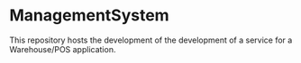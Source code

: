 # ManagementSystem
This repository hosts the development of the development of a service for a Warehouse/POS application.
